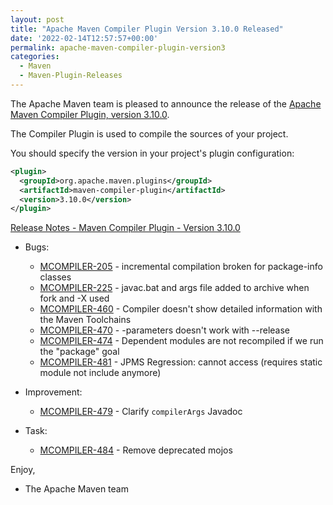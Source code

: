 ```yaml
---
layout: post
title: "Apache Maven Compiler Plugin Version 3.10.0 Released"
date: '2022-02-14T12:57:57+00:00'
permalink: apache-maven-compiler-plugin-version3
categories:
  - Maven
  - Maven-Plugin-Releases
---
```

The Apache Maven team is pleased to announce the release of the
[Apache Maven Compiler Plugin, version 3.10.0](https://maven.apache.org/plugins/maven-compiler-plugin/).

The Compiler Plugin is used to compile the sources of your project.

You should specify the version in your project's plugin configuration:

```xml
<plugin>
  <groupId>org.apache.maven.plugins</groupId>
  <artifactId>maven-compiler-plugin</artifactId>
  <version>3.10.0</version>
</plugin>
```

<!-- more -->

[Release Notes - Maven Compiler Plugin - Version 3.10.0](https://issues.apache.org/jira/secure/ReleaseNote.jspa?projectId=12317225&version=12351256)


* Bugs:

    * [MCOMPILER-205](https://issues.apache.org/jira/browse/MCOMPILER-205) - incremental compilation broken for package-info classes
    * [MCOMPILER-225](https://issues.apache.org/jira/browse/MCOMPILER-225) - javac.bat and args file added to archive when fork and -X used
    * [MCOMPILER-460](https://issues.apache.org/jira/browse/MCOMPILER-460) - Compiler doesn't show detailed information with the Maven Toolchains
    * [MCOMPILER-470](https://issues.apache.org/jira/browse/MCOMPILER-470) - -parameters doesn't work with --release
    * [MCOMPILER-474](https://issues.apache.org/jira/browse/MCOMPILER-474) - Dependent modules are not recompiled if we run the "package" goal
    * [MCOMPILER-481](https://issues.apache.org/jira/browse/MCOMPILER-481) - JPMS Regression: cannot access <class> (requires static module not include anymore)

* Improvement:

    * [MCOMPILER-479](https://issues.apache.org/jira/browse/MCOMPILER-479) - Clarify `compilerArgs` Javadoc

* Task:

    * [MCOMPILER-484](https://issues.apache.org/jira/browse/MCOMPILER-484) - Remove deprecated mojos

Enjoy,

- The Apache Maven team
